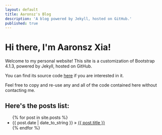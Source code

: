 ```yaml
---
layout: default
title: Aaronsz's Blog
description: 'A blog powered by Jekyll, hosted on GitHub.'
published: true
---
```


# Hi there, I'm Aaronsz Xia!

Welcome to my personal website! This site is a customization of Bootstrap 4.1.3, powered by Jekyll, hosted on GitHub.

You can find its source code [here](https://github.com/AaronszXia/jekyll-bootstrap) if you are interested in it.

Feel free to copy and re-use any and all of the code contained here without contacting me.

<!-- I am a student of <abbr title="Nanjing University of Posts and Telecommunications">NJUPT</abbr> by day, and a programmer by night. -->

<!-- It is my personal website and currently being updated not so actively, cause I am preparing for the postgraduate entrance examination. -->

## Here's the posts list:

<ul class="posts">
  {% for post in site.posts %}
    <li><span>{{ post.date | date_to_string }}</span> &raquo; <a href="{{ site.baseurl }}{{ post.url }}">{{ post.title }}</a></li>
  {% endfor %}
</ul>
